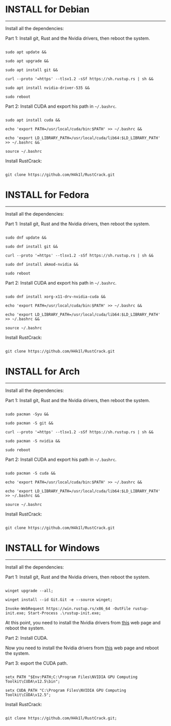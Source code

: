 # INSTALL for Debian

----------

Install all the dependencies:


Part 1: Install git, Rust and the Nvidia drivers, then reboot the system.

```

sudo apt update &&

sudo apt upgrade &&

sudo apt install git &&

curl --proto '=https' --tlsv1.2 -sSf https://sh.rustup.rs | sh &&

sudo apt install nvidia-driver-535 &&

sudo reboot

```


Part 2: Install CUDA and export his path in ```~/.bashrc```.

```

sudo apt install cuda &&

echo 'export PATH=/usr/local/cuda/bin:$PATH' >> ~/.bashrc &&

echo 'export LD_LIBRARY_PATH=/usr/local/cuda/lib64:$LD_LIBRARY_PATH' >> ~/.bashrc &&

source ~/.bashrc

```


Install RustCrack:

```

git clone https://github.com/H4k1l/RustCrack.git

```

# INSTALL for Fedora

----------

Install all the dependencies:


Part 1: Install git, Rust and the Nvidia drivers, then reboot the system.

```

sudo dnf update &&

sudo dnf install git &&

curl --proto '=https' --tlsv1.2 -sSf https://sh.rustup.rs | sh &&

sudo dnf install akmod-nvidia &&

sudo reboot

```


Part 2: Install CUDA and export his path in ```~/.bashrc```.

```

sudo dnf install xorg-x11-drv-nvidia-cuda &&

echo 'export PATH=/usr/local/cuda/bin:$PATH' >> ~/.bashrc &&

echo 'export LD_LIBRARY_PATH=/usr/local/cuda/lib64:$LD_LIBRARY_PATH' >> ~/.bashrc &&

source ~/.bashrc

```
  

Install RustCrack:

```

git clone https://github.com/H4k1l/RustCrack.git

```

# INSTALL for Arch

----------

Install all the dependencies:


Part 1: Install git, Rust and the Nvidia drivers, then reboot the system.

```

sudo pacman -Syu &&

sudo pacman -S git &&

curl --proto '=https' --tlsv1.2 -sSf https://sh.rustup.rs | sh &&

sudo pacman -S nvidia &&

sudo reboot

```


Part 2: Install CUDA and export his path in ```~/.bashrc```.

```

sudo pacman -S cuda &&

echo 'export PATH=/usr/local/cuda/bin:$PATH' >> ~/.bashrc &&

echo 'export LD_LIBRARY_PATH=/usr/local/cuda/lib64:$LD_LIBRARY_PATH' >> ~/.bashrc &&

source ~/.bashrc

```


Install RustCrack:

```

git clone https://github.com/H4k1l/RustCrack.git

```

# INSTALL for Windows

----------

Install all the dependencies:


Part 1: Install git, Rust and the Nvidia drivers, then reboot the system.

```

winget upgrade --all;

winget install --id Git.Git -e --source winget;

Invoke-WebRequest https://win.rustup.rs/x86_64 -OutFile rustup-init.exe; Start-Process .\rustup-init.exe;

```

At this point, you need to install the Nvidia drivers from [this](https://www.nvidia.com/Download/index.aspx) web page and reboot the system.


Part 2: Install CUDA.


Now you need to install the Nvidia drivers from [this](https://developer.nvidia.com/cuda-downloads) web page and reboot the system.


Part 3: export the CUDA path.

```

setx PATH "$Env:PATH;C:\Program Files\NVIDIA GPU Computing Toolkit\CUDA\v12.5\bin";

setx CUDA_PATH "C:\Program Files\NVIDIA GPU Computing Toolkit\CUDA\v12.5";

```


Install RustCrack:

```

git clone https://github.com/H4k1l/RustCrack.git;

```
